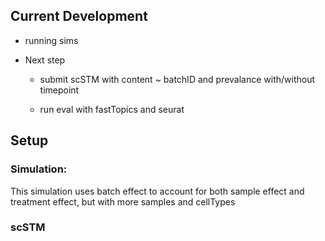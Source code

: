 ## Current Development

-   running sims
-   Next step

    -   submit scSTM with content ~ batchID and prevalance with/without timepoint

    -   run eval with fastTopics and seurat


## Setup

### Simulation:

This simulation uses batch effect to account for both sample effect and treatment effect, but with more samples and cellTypes

### scSTM

